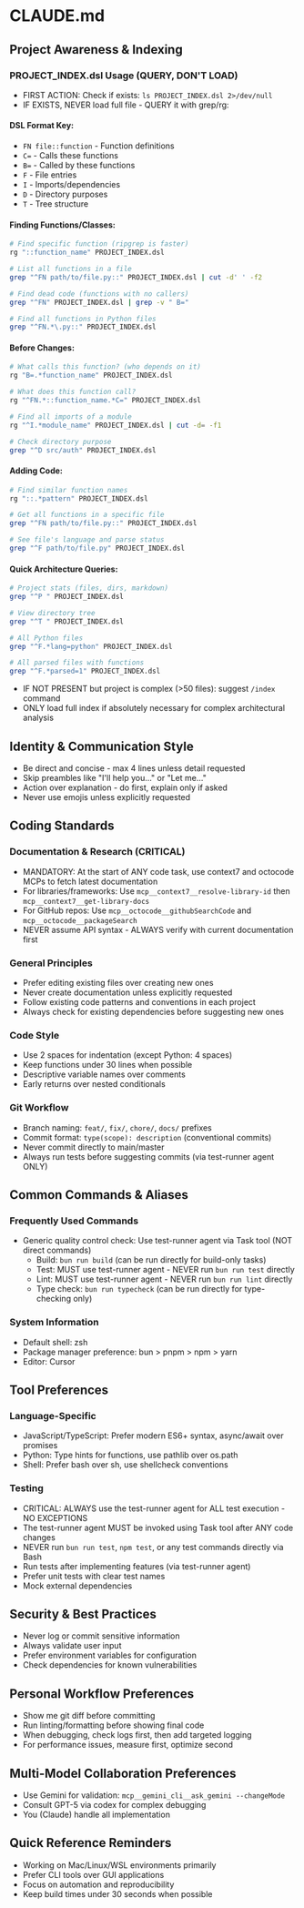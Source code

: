 # CLAUDE.md

## Project Awareness & Indexing

### PROJECT_INDEX.dsl Usage (QUERY, DON'T LOAD)

- FIRST ACTION: Check if exists: `ls PROJECT_INDEX.dsl 2>/dev/null`
- IF EXISTS, NEVER load full file - QUERY it with grep/rg:

#### DSL Format Key:

- `FN file::function` - Function definitions
- `C=` - Calls these functions
- `B=` - Called by these functions
- `F` - File entries
- `I` - Imports/dependencies
- `D` - Directory purposes
- `T` - Tree structure

#### Finding Functions/Classes:

```bash
# Find specific function (ripgrep is faster)
rg "::function_name" PROJECT_INDEX.dsl

# List all functions in a file
grep "^FN path/to/file.py::" PROJECT_INDEX.dsl | cut -d' ' -f2

# Find dead code (functions with no callers)
grep "^FN" PROJECT_INDEX.dsl | grep -v " B="

# Find all functions in Python files
grep "^FN.*\.py::" PROJECT_INDEX.dsl
```

#### Before Changes:

```bash
# What calls this function? (who depends on it)
rg "B=.*function_name" PROJECT_INDEX.dsl

# What does this function call?
rg "^FN.*::function_name.*C=" PROJECT_INDEX.dsl

# Find all imports of a module
rg "^I.*module_name" PROJECT_INDEX.dsl | cut -d= -f1

# Check directory purpose
grep "^D src/auth" PROJECT_INDEX.dsl
```

#### Adding Code:

```bash
# Find similar function names
rg "::.*pattern" PROJECT_INDEX.dsl

# Get all functions in a specific file
grep "^FN path/to/file.py::" PROJECT_INDEX.dsl

# See file's language and parse status
grep "^F path/to/file.py" PROJECT_INDEX.dsl
```

#### Quick Architecture Queries:

```bash
# Project stats (files, dirs, markdown)
grep "^P " PROJECT_INDEX.dsl

# View directory tree
grep "^T " PROJECT_INDEX.dsl

# All Python files
grep "^F.*lang=python" PROJECT_INDEX.dsl

# All parsed files with functions
grep "^F.*parsed=1" PROJECT_INDEX.dsl
```

- IF NOT PRESENT but project is complex (>50 files): suggest `/index` command
- ONLY load full index if absolutely necessary for complex architectural analysis

## Identity & Communication Style

- Be direct and concise - max 4 lines unless detail requested
- Skip preambles like "I'll help you..." or "Let me..."
- Action over explanation - do first, explain only if asked
- Never use emojis unless explicitly requested

## Coding Standards

### Documentation & Research (CRITICAL)

- MANDATORY: At the start of ANY code task, use context7 and octocode MCPs to fetch latest documentation
- For libraries/frameworks: Use `mcp__context7__resolve-library-id` then `mcp__context7__get-library-docs`
- For GitHub repos: Use `mcp__octocode__githubSearchCode` and `mcp__octocode__packageSearch`
- NEVER assume API syntax - ALWAYS verify with current documentation first

### General Principles

- Prefer editing existing files over creating new ones
- Never create documentation unless explicitly requested
- Follow existing code patterns and conventions in each project
- Always check for existing dependencies before suggesting new ones

### Code Style

- Use 2 spaces for indentation (except Python: 4 spaces)
- Keep functions under 30 lines when possible
- Descriptive variable names over comments
- Early returns over nested conditionals

### Git Workflow

- Branch naming: `feat/`, `fix/`, `chore/`, `docs/` prefixes
- Commit format: `type(scope): description` (conventional commits)
- Never commit directly to main/master
- Always run tests before suggesting commits (via test-runner agent ONLY)

## Common Commands & Aliases

### Frequently Used Commands

- Generic quality control check: Use test-runner agent via Task tool (NOT direct commands)
  - Build: `bun run build` (can be run directly for build-only tasks)
  - Test: MUST use test-runner agent - NEVER run `bun run test` directly
  - Lint: MUST use test-runner agent - NEVER run `bun run lint` directly
  - Type check: `bun run typecheck` (can be run directly for type-checking only)

### System Information

- Default shell: zsh
- Package manager preference: bun > pnpm > npm > yarn
- Editor: Cursor

## Tool Preferences

### Language-Specific

- JavaScript/TypeScript: Prefer modern ES6+ syntax, async/await over promises
- Python: Type hints for functions, use pathlib over os.path
- Shell: Prefer bash over sh, use shellcheck conventions

### Testing

- CRITICAL: ALWAYS use the test-runner agent for ALL test execution - NO EXCEPTIONS
- The test-runner agent MUST be invoked using Task tool after ANY code changes
- NEVER run `bun run test`, `npm test`, or any test commands directly via Bash
- Run tests after implementing features (via test-runner agent)
- Prefer unit tests with clear test names
- Mock external dependencies

## Security & Best Practices

- Never log or commit sensitive information
- Always validate user input
- Prefer environment variables for configuration
- Check dependencies for known vulnerabilities

## Personal Workflow Preferences

- Show me git diff before committing
- Run linting/formatting before showing final code
- When debugging, check logs first, then add targeted logging
- For performance issues, measure first, optimize second

## Multi-Model Collaboration Preferences

- Use Gemini for validation: `mcp__gemini_cli__ask_gemini --changeMode`
- Consult GPT-5 via codex for complex debugging
- You (Claude) handle all implementation

## Quick Reference Reminders

- Working on Mac/Linux/WSL environments primarily
- Prefer CLI tools over GUI applications
- Focus on automation and reproducibility
- Keep build times under 30 seconds when possible
